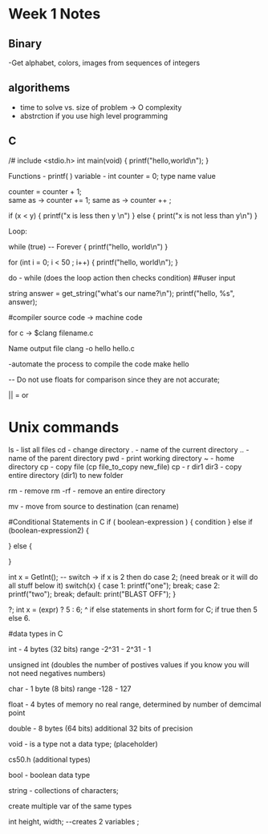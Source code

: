 # Week 1 Notes

## Binary
-Get alphabet, colors, images from sequences of integers

## algorithems
- time to solve vs. size of problem -> O complexity 
- abstrction if you use high level programming

## C

/# include <stdio.h>
int main(void)
{
    printf("hello,world\n");
}

Functions - printf(  )
variable - 
int counter = 0;
type name value

counter = counter + 1;  
same as -> counter += 1;
same as -> counter ++ ;

if (x < y)
{
    printf("x is less then y \n")
}
else
{
    print("x is not less than y\n")
}

Loop: 

while (true) -- Forever
{
    printf("hello, world\n")
}

for (int i = 0; i < 50 ; i++)
{
    printf("hello, world\n");
}

do - while (does the loop action then checks condition)
##user input

string answer = get_string("what's our name?\n");
printf("hello, %s", answer);


#compiler 
source code -> machine code

for c -> $clang filename.c

Name output file
clang -o hello hello.c

-automate the process to compile the code
make hello 

-- Do not use floats for comparison since they are not accurate; 

|| = or



# Unix commands
ls - list all files
cd - change directory
. - name of the current directory
.. - name of the parent directory 
pwd - print working directory 
~ - home directory
cp - copy file (cp file_to_copy new_file)
cp - r dir1 dir3  - copy entire directory (dir1) to new folder

rm - remove 
rm -rf   - remove an entire directory 

mv - move from source to destination (can rename)

#Conditional Statements in C
if ( boolean-expression )
{
    condition
}
else if (boolean-expression2)
{

}
else
{

}


int x = GetInt();
-- switch -> if x is 2 then do case 2; (need break or it will do all stuff below it)
switch(x)
{
    case 1:
        printf("one");
        break;
    case 2:
        printf("two");
        break;
    default:
        print("BLAST OFF");
}


?;
int x = (expr) ? 5 : 6;
^ if else statements in short form for C; if true then 5 else 6. 


#data types in C
 
int - 4 bytes (32 bits)
range -2^31  - 2^31 - 1

unsigned int (doubles the number of postives values if you know you will not need negatives numbers)

char - 1 byte (8 bits)
range -128 - 127

float - 4 bytes of memory
no real range, determined by number of demcimal point

double - 8 bytes (64 bits)
additional 32 bits of precision

void - is a type not a data type;  (placeholder)

cs50.h (additional types)

bool - boolean data type

string - collections of characters;

create multiple var of the same types

int height, width;
--creates 2 variables ;

